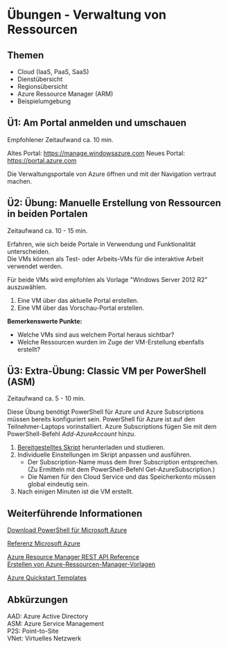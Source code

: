 # Übungen - Verwaltung von Ressourcen
## Themen
* Cloud (IaaS, PaaS, SaaS)
* Dienstübersicht
* Regionsübersicht
* Azure Ressource Manager (ARM)
* Beispielumgebung

## Ü1: Am Portal anmelden und umschauen
Empfohlener Zeitaufwand ca. 10 min.

Altes Portal: https://manage.windowsazure.com 
Neues Portal: https://portal.azure.com

Die Verwaltungsportale von Azure öffnen und mit der Navigation vertraut machen.

## Ü2: Übung: Manuelle Erstellung von Ressourcen in beiden Portalen
Zeitaufwand ca. 10 - 15 min.

Erfahren, wie sich beide Portale in Verwendung und Funktionalität unterscheiden.  
Die VMs können als Test- oder Arbeits-VMs für die interaktive Arbeit verwendet werden.

Für beide VMs wird empfohlen als Vorlage "Windows Server 2012 R2" auszuwählen.

1. Eine VM über das aktuelle Portal erstellen.
2. Eine VM über das Vorschau-Portal erstellen.  

**Bemerkenswerte Punkte:**
* Welche VMs sind aus welchem Portal heraus sichtbar?
* Welche Ressourcen wurden im Zuge der VM-Erstellung ebenfalls erstellt?

## Ü3: Extra-Übung: Classic VM per PowerShell (ASM)
Zeitaufwand ca. 5 - 10 min.

Diese Übung benötigt PowerShell für Azure und Azure Subscriptions müssen bereits konfiguriert sein. 
PowerShell für Azure ist auf den Teilnehmer-Laptops vorinstalliert. 
Azure Subscriptions fügen Sie mit dem PowerShell-Befehl *Add-AzureAccount* hinzu.

1. [Bereitgestelltes Skript](https://raw.githubusercontent.com/pkirch/hybridit15/master/Modul1/Create-AzureVM.ps1) herunterladen und studieren.
2. Individuelle Einstellungen im Skript anpassen und ausführen.
    * Der Subscription-Name muss dem Ihrer Subscription entsprechen. (Zu Ermitteln mit dem PowerShell-Befehl Get-AzureSubscription.)
    * Die Namen für den Cloud Service und das Speicherkonto müssen global eindeutig sein.
3. Nach einigen Minuten ist die VM erstellt.

## Weiterführende Informationen

[Download PowerShell für Microsoft Azure](https://azure.microsoft.com/de-de/downloads/)

[Referenz Microsoft Azure](https://msdn.microsoft.com/en-us/library/azure/mt420159.aspx)  

[Azure Resource Manager REST API Reference](https://msdn.microsoft.com/en-us/library/azure/dn790568.aspx)  
[Erstellen von Azure-Ressourcen-Manager-Vorlagen](https://azure.microsoft.com/de-de/documentation/articles/resource-group-authoring-templates/)

[Azure Quickstart Templates](https://github.com/Azure/azure-quickstart-templates)

## Abkürzungen

AAD: Azure Active Directory  
ASM: Azure Service Management  
P2S: Point-to-Site  
VNet: Virtuelles Netzwerk